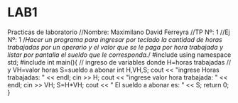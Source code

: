 # LAB1
Practicas de laboratorio
//Nombre: Maximilano David Ferreyra
//TP Nº: 1
//Ej Nº: 1
/*Hacer un programa para ingresar por teclado la cantidad
 de horas trabajadas por un operario y el valor que se le paga
  por hora trabajada y listar por pantalla el sueldo que le corresponda.*/
#include <iostream>
using namespace std;
#include <cstdlib>
int main(){
// ingreso de variables donde H=horas trabajadas
// y VH=valor horas S=sueldo a abonar
    int H,VH,S;
    cout << "ingrese Horas trabajadas: " << endl;
    cin >> H;
    cout << "ingrese valor hora trabajada: " << endl;
    cin >> VH;
    S=H*VH;
    cout << " El sueldo a abonar es: " << S;
	return 0;
}

